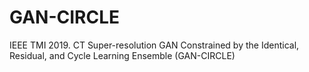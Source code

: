 # GAN-CIRCLE
IEEE TMI 2019. CT Super-resolution GAN Constrained by the Identical, Residual, and Cycle Learning Ensemble (GAN-CIRCLE)
